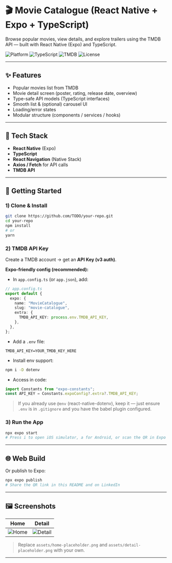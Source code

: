 # 🎬 Movie Catalogue (React Native + Expo + TypeScript)

Browse popular movies, view details, and explore trailers using the TMDB API — built with React Native (Expo) and TypeScript.

![Platform](https://img.shields.io/badge/Expo-React%20Native-blue) ![TypeScript](https://img.shields.io/badge/TypeScript-4%2B-3178c6) ![TMDB](https://img.shields.io/badge/TMDB-API-0dbd8b) ![License](https://img.shields.io/badge/License-MIT-lightgrey)

---

## ✨ Features

- Popular movies list from TMDB
- Movie detail screen (poster, rating, release date, overview)
- Type-safe API models (TypeScript interfaces)
- Smooth list & (optional) carousel UI
- Loading/error states
- Modular structure (components / services / hooks)

---

## 🧱 Tech Stack

- **React Native** (Expo)
- **TypeScript**
- **React Navigation** (Native Stack)
- **Axios / Fetch** for API calls
- **TMDB API**  


---

## 🚀 Getting Started

### 1) Clone & Install
```bash
git clone https://github.com/TODO/your-repo.git
cd your-repo
npm install
# or
yarn
```

### 2) TMDB API Key

Create a TMDB account → get an **API Key (v3 auth)**.

**Expo-friendly config (recommended):**

- In `app.config.ts` (or `app.json`), add:
```ts
// app.config.ts
export default {
  expo: {
    name: "MovieCatalogue",
    slug: "movie-catalogue",
    extra: {
      TMDB_API_KEY: process.env.TMDB_API_KEY,
    },
  },
};
```

- Add a `.env` file:
```
TMDB_API_KEY=YOUR_TMDB_KEY_HERE
```

- Install env support:
```bash
npm i -D dotenv
```

- Access in code:
```ts
import Constants from "expo-constants";
const API_KEY = Constants.expoConfig?.extra?.TMDB_API_KEY;
```

> If you already use `@env` (react-native-dotenv), keep it — just ensure `.env` is in `.gitignore` and you have the babel plugin configured.

### 3) Run the App
```bash
npx expo start
# Press i to open iOS simulator, a for Android, or scan the QR in Expo Go
```

---

## 🌐 Web Build 

Or publish to Expo:
```bash
npx expo publish
# Share the QR link in this README and on LinkedIn
```

---


## 🖼️ Screenshots

| Home | Detail |
|---|---|
| ![Home](assets/home-placeholder.png) | ![Detail](assets/detail-placeholder.png) |

> Replace `assets/home-placeholder.png` and `assets/detail-placeholder.png` with your own.

---

